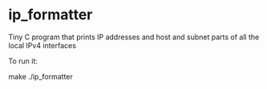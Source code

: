 # ip_formatter
Tiny C program that prints IP addresses and host and subnet parts of all the local IPv4 interfaces

To run it:

  make
  ./ip_formatter
